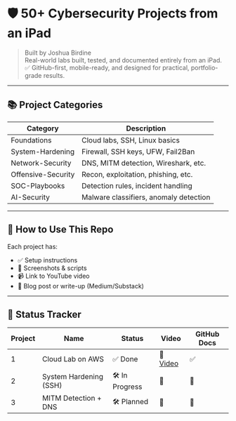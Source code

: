 # 🛡️ 50+ Cybersecurity Projects from an iPad

> Built by Joshua Birdine  
> Real-world labs built, tested, and documented entirely from an iPad.  
> ✅ GitHub-first, mobile-ready, and designed for practical, portfolio-grade results.

---

## 📚 Project Categories

| Category             | Description                                 |
|----------------------|---------------------------------------------|
| Foundations          | Cloud labs, SSH, Linux basics               |
| System-Hardening     | Firewall, SSH keys, UFW, Fail2Ban           |
| Network-Security     | DNS, MITM detection, Wireshark, etc.        |
| Offensive-Security   | Recon, exploitation, phishing, etc.         |
| SOC-Playbooks        | Detection rules, incident handling          |
| AI-Security          | Malware classifiers, anomaly detection      |

---

## 🧭 How to Use This Repo

Each project has:
- ✅ Setup instructions
- 📸 Screenshots & scripts
- 📹 Link to YouTube video
- 📖 Blog post or write-up (Medium/Substack)

---

## 🚧 Status Tracker

| Project | Name                     | Status  | Video | GitHub Docs |
|---------|--------------------------|---------|--------|--------------|
| 1       | Cloud Lab on AWS         | ✅ Done | 🔗 [Video](#) | ✅ |
| 2       | System Hardening (SSH)   | 🛠️ In Progress | 🔗 | 🔲 |
| 3       | MITM Detection + DNS     | 🛠️ Planned | 🔲 | 🔲 |
